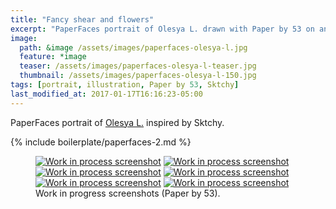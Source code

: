 ```yaml
---
title: "Fancy shear and flowers"
excerpt: "PaperFaces portrait of Olesya L. drawn with Paper by 53 on an iPad."
image: 
  path: &image /assets/images/paperfaces-olesya-l.jpg 
  feature: *image
  teaser: /assets/images/paperfaces-olesya-l-teaser.jpg
  thumbnail: /assets/images/paperfaces-olesya-l-150.jpg
tags: [portrait, illustration, Paper by 53, Sktchy]
last_modified_at: 2017-01-17T16:16:23-05:00
---
```


PaperFaces portrait of [Olesya L.](http://sktchy.com/REiCy) inspired by Sktchy.

{% include boilerplate/paperfaces-2.md %}

<figure class="third">
	<a href="/assets/images/paperfaces-olesya-l-process-1-lg.jpg"><img src="/assets/images/paperfaces-olesya-l-process-1-600.jpg" alt="Work in process screenshot"></a>
	<a href="/assets/images/paperfaces-olesya-l-process-2-lg.jpg"><img src="/assets/images/paperfaces-olesya-l-process-2-600.jpg" alt="Work in process screenshot"></a>
	<a href="/assets/images/paperfaces-olesya-l-process-3-lg.jpg"><img src="/assets/images/paperfaces-olesya-l-process-3-600.jpg" alt="Work in process screenshot"></a>
	<a href="/assets/images/paperfaces-olesya-l-process-4-lg.jpg"><img src="/assets/images/paperfaces-olesya-l-process-4-600.jpg" alt="Work in process screenshot"></a>
	<a href="/assets/images/paperfaces-olesya-l-process-5-lg.jpg"><img src="/assets/images/paperfaces-olesya-l-process-5-600.jpg" alt="Work in process screenshot"></a>
	<a href="/assets/images/paperfaces-olesya-l-process-6-lg.jpg"><img src="/assets/images/paperfaces-olesya-l-process-6-600.jpg" alt="Work in process screenshot"></a>
	<figcaption>Work in progress screenshots (Paper by 53).</figcaption>
</figure>
